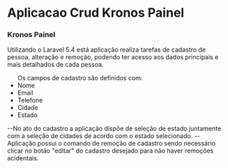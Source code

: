 # Aplicacao Crud Kronos Painel

<h3>Kronos Painel</h3>
<p>Utilizando o Laravel 5.4 está aplicação realiza tarefas de cadastro de pessoa, alteração e remoção, podendo ter acesso aos
dados principais e mais detalhados de cada pessoa.</p>
<p></p>

<ul>Os campos de cadastro são definidos com:
  <li>Nome</li>
  <li>Email</li>
  <li>Telefone</li>
  <li>Cidade</li>
  <li>Estado</li>
</ul>

--No ato do cadastro a aplicação dispõe de seleção de estado juntamente com a seleção de cidades de acordo com o estado selecionado.
--Aplicação possui o comando de remoção de cadastro sendo necessário clicar no botão "editar" do cadastro desejado para não haver
remoções acidentais.
